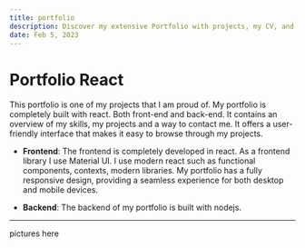 ```yaml
---
title: portfolio
description: Discover my extensive Portfolio with projects, my CV, and information about myself
date: Feb 5, 2023
---
```

# Portfolio React

This portfolio is one of my projects that I am proud of. My portfolio is completely built with react. Both front-end and back-end.
It contains an overview of my skills, my projects and a way to contact me. It offers a user-friendly interface that makes it easy to browse through my projects.

- **Frontend**: The frontend is completely developed in react. As a frontend library I use Material UI. 
I use modern react such as functional components, contexts, modern libraries.
My portfolio has a fully responsive design, providing a seamless experience for both desktop and mobile devices.


- **Backend**: The backend of my portfolio is built with nodejs.

-------
pictures here